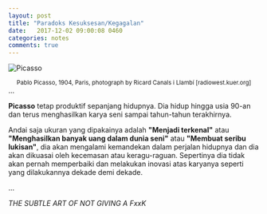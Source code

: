 ```yaml
---
layout: post
title: "Paradoks Kesuksesan/Kegagalan"
date:   2017-12-02 09:00:08 0460
categories: notes
comments: true
---
```

![Picasso](https://radiowest.kuer.org/sites/radiowest/files/styles/x_large/public/201903/rw031419_picasso_0.jpg)
<center class="caption"><small>Pablo Picasso, 1904, Paris, photograph by Ricard Canals i Llambí [radiowest.kuer.org]</small></center>
...

**Picasso** tetap produktif sepanjang hidupnya. Dia hidup hingga usia 90-an dan terus menghasilkan karya seni sampai tahun-tahun terakhirnya. 

Andai saja ukuran yang dipakainya adalah **"Menjadi terkenal"** atau **"Menghasilkan banyak uang dalam dunia seni"** atau **"Membuat seribu lukisan"**, dia akan mengalami kemandekan dalam perjalan hidupnya dan dia akan dikuasai oleh kecemasan atau keragu-raguan. Sepertinya dia tidak akan pernah memperbaiki dan melakukan inovasi atas karyanya seperti yang dilakukannya dekade demi dekade.

...


*THE SUBTLE ART OF NOT GIVING A FxxK*
